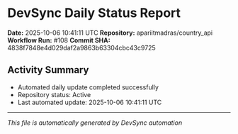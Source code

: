 # DevSync Daily Status Report

**Date:** 2025-10-06 10:41:11 UTC
**Repository:** apariitmadras/country_api
**Workflow Run:** #108
**Commit SHA:** 4838f7848e4d029daf2a9863b63304cbc43c9725

## Activity Summary
- Automated daily update completed successfully
- Repository status: Active
- Last automated update: 2025-10-06 10:41:11 UTC

---
*This file is automatically generated by DevSync automation*
